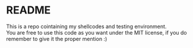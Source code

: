 # README
This is a repo cointaining my shellcodes and testing environment.  
You are free to use this code as you want under the MIT license, if you do remember to give it the proper mention :)
